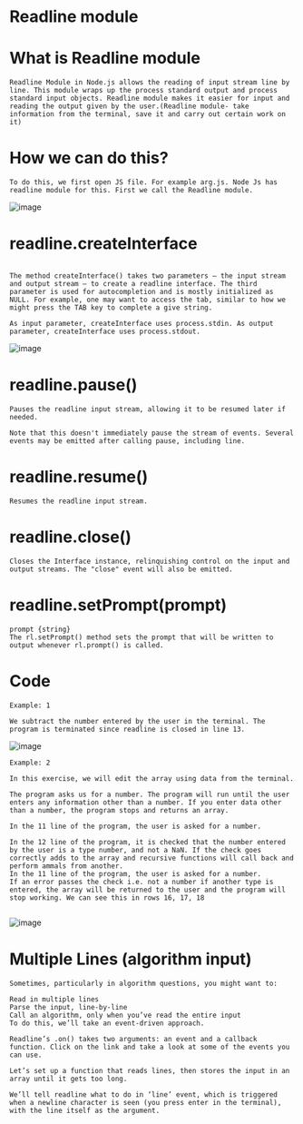# Readline module

# What is Readline module 

```
Readline Module in Node.js allows the reading of input stream line by line. This module wraps up the process standard output and process standard input objects. Readline module makes it easier for input and reading the output given by the user.(Readline module- take information from the terminal, save it and carry out certain work on it)
```

# How we can do this? 

```
To do this, we first open JS file. For example arg.js. Node Js has readline module for this. First we call the Readline module.

```

![image](https://user-images.githubusercontent.com/119097684/204079256-3892217f-1e67-4d05-80cf-01f551ab2a57.png)


# readline.createInterface

```

The method createInterface() takes two parameters – the input stream and output stream – to create a readline interface. The third parameter is used for autocompletion and is mostly initialized as NULL. For example, one may want to access the tab, similar to how we might press the TAB key to complete a give string.

As input parameter, createInterface uses process.stdin. As output parameter, createInterface uses process.stdout.

```

![image](https://user-images.githubusercontent.com/119097684/204077475-092755b6-6818-43ff-8edf-dafa038719e5.png)

# readline.pause()
```
Pauses the readline input stream, allowing it to be resumed later if needed.

Note that this doesn't immediately pause the stream of events. Several events may be emitted after calling pause, including line.
```

# readline.resume()
```
Resumes the readline input stream.
```

# readline.close()
```
Closes the Interface instance, relinquishing control on the input and output streams. The "close" event will also be emitted.
```

# readline.setPrompt(prompt)
```
prompt {string}
The rl.setPrompt() method sets the prompt that will be written to output whenever rl.prompt() is called.
```

# Code
```
Example: 1

We subtract the number entered by the user in the terminal. The program is terminated since readline is closed in line 13.

```
![image](https://user-images.githubusercontent.com/119097684/204081304-74630e7a-d12f-4e07-a639-809dcd0e6f9c.png)

```
Example: 2

In this exercise, we will edit the array using data from the terminal.

The program asks us for a number. The program will run until the user enters any information other than a number. If you enter data other than a number, the program stops and returns an array.

In the 11 line of the program, the user is asked for a number.

In the 12 line of the program, it is checked that the number entered by the user is a type number, and not a NaN. If the check goes correctly adds to the array and recursive functions will call back and perform ammals from another.
In the 11 line of the program, the user is asked for a number.
If an error passes the check i.e. not a number if another type is entered, the array will be returned to the user and the program will stop working. We can see this in rows 16, 17, 18


```
![image](https://user-images.githubusercontent.com/119097684/204220445-520cd7ba-31b6-4643-a513-4d6093f270cb.png)

# Multiple Lines (algorithm input)
```
Sometimes, particularly in algorithm questions, you might want to:

Read in multiple lines
Parse the input, line-by-line
Call an algorithm, only when you’ve read the entire input
To do this, we’ll take an event-driven approach.

Readline’s .on() takes two arguments: an event and a callback function. Click on the link and take a look at some of the events you can use.

Let’s set up a function that reads lines, then stores the input in an array until it gets too long.

We’ll tell readline what to do in ‘line’ event, which is triggered when a newline character is seen (you press enter in the terminal), with the line itself as the argument.
```


